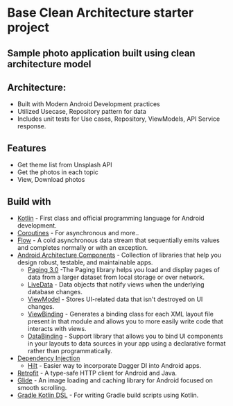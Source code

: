 # Base Clean Architecture starter project

## Sample photo application built using clean architecture model

## Architecture:
- Built with Modern Android Development practices
- Utilized Usecase, Repository pattern for data
- Includes unit tests for Use cases, Repository, ViewModels, API Service response.

## Features
- Get theme list from Unsplash API
- Get the photos in each topic
- View, Download photos

## Build with

- [Kotlin](https://kotlinlang.org/) - First class and official programming language for Android development.
- [Coroutines](https://kotlinlang.org/docs/reference/coroutines-overview.html) - For asynchronous and more..
- [Flow](https://kotlin.github.io/kotlinx.coroutines/kotlinx-coroutines-core/kotlinx.coroutines.flow/-flow/) - A cold asynchronous data stream that sequentially emits values and completes normally or with an exception.
- [Android Architecture Components](https://developer.android.com/topic/libraries/architecture) - Collection of libraries that help you design robust, testable, and maintainable apps.
  - [Paging 3.0](https://developer.android.com/topic/libraries/architecture/paging/v3-overview) -The Paging library helps you load and display pages of data from a larger dataset from local storage or over network.
  - [LiveData](https://developer.android.com/topic/libraries/architecture/livedata) - Data objects that notify views when the underlying database changes.
  - [ViewModel](https://developer.android.com/topic/libraries/architecture/viewmodel) - Stores UI-related data that isn't destroyed on UI changes.
  - [ViewBinding](https://developer.android.com/topic/libraries/view-binding) - Generates a binding class for each XML layout file present in that module and allows you to more easily write code that interacts with views.
  - [DataBinding](https://developer.android.com/topic/libraries/data-binding) - Support library that allows you to bind UI components in your layouts to data sources in your app using a declarative format rather than programmatically.
- [Dependency Injection](https://developer.android.com/training/dependency-injection)
  - [Hilt](https://dagger.dev/hilt) - Easier way to incorporate Dagger DI into Android apps.
- [Retrofit](https://square.github.io/retrofit/) - A type-safe HTTP client for Android and Java.
- [Glide](https://github.com/bumptech/glide) - An image loading and caching library for Android focused on smooth scrolling.
- [Gradle Kotlin DSL](https://docs.gradle.org/current/userguide/kotlin_dsl.html) - For writing Gradle build scripts using Kotlin.


